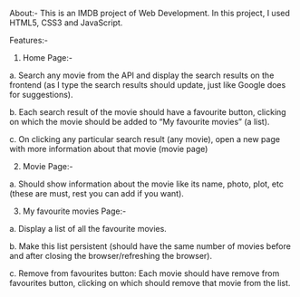 About:-
This is an IMDB project of Web Development.
In this project, I used HTML5, CSS3 and JavaScript.

Features:-

1. Home Page:-

a. Search any movie from the API and display the search results on the frontend (as I type the search results should update, just like Google does for suggestions).

b. Each search result of the movie should have a favourite button, clicking on which the movie should be added to “My favourite movies” (a list).

c. On clicking any particular search result (any movie), open a new page with more information about that movie (movie page)


2. Movie Page:-

a. Should show information about the movie like its name, photo, plot, etc (these are must, rest you can add if you want).


3. My favourite movies Page:-

a. Display a list of all the favourite movies.

b. Make this list persistent (should have the same number of movies before and after closing the browser/refreshing the browser).

c. Remove from favourites button: Each movie should have remove from favourites button, clicking on which should remove that movie from the list.
